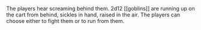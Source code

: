 The players hear screaming behind them. 
2d12 [[goblins]] are running up on the cart from behind, sickles in hand, raised in the air. 
The players can choose either to fight them or to run from them.